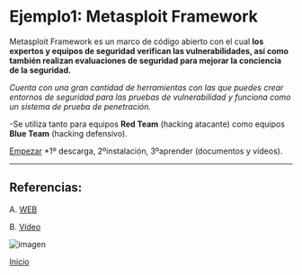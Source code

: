 # Ejemplo1: Metasploit Framework

Metasploit Framework es un marco de código abierto con el cual **los expertos y equipos de seguridad verifican las vulnerabilidades, así como también realizan evaluaciones de seguridad para mejorar la conciencia de la seguridad.**

*Cuenta con una gran cantidad de herramientas con las que puedes crear entornos de seguridad para las pruebas de vulnerabilidad y funciona como un sistema de prueba de penetración.*

-Se utiliza tanto para equipos **Red Team** (hacking atacante) como equipos **Blue Team** (hacking defensivo).

[Empezar](https://www.metasploit.com/get-started) *1º descarga, 2ºinstalación, 3ºaprender (documentos y vídeos).


----------------------------------------

## Referencias:
A. [WEB](https://www.metasploit.com/)

B. [Vídeo](https://www.youtube.com/watch?v=nbgJqiBMBK4)

![imagen](https://http2.mlstatic.com/metasploit-framework-curso-seguridad-informatica-D_NQ_NP_834782-MLV27041544178_032018-F.jpg)

[Inicio](https://github.com/estebancr1993/kali-linux/blob/master/README.md)


